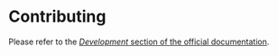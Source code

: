 # Contributing

Please refer to the
[*Development* section of the official documentation](https://gridcal.readthedocs.io/en/master/development.html).

